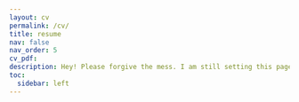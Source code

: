 ```yaml
---
layout: cv
permalink: /cv/
title: resume
nav: false
nav_order: 5
cv_pdf:
description: Hey! Please forgive the mess. I am still setting this page up. Go to my LinkedIn for more recent work.
toc:
  sidebar: left
---
```

